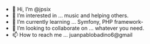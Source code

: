 - 👋 Hi, I’m @jpsix
- 👀 I’m interested in ... music and helping others.
- 🌱 I’m currently learning ... Symfony, PHP framework-
- 💞️ I’m looking to collaborate on ... whatever you need.
- 📫 How to reach me ... juanpablobadino6@gmail

<!---
jpsix/jpsix is a ✨ special ✨ repository because its `README.md` (this file) appears on your GitHub profile.
You can click the Preview link to take a look at your changes.
--->
